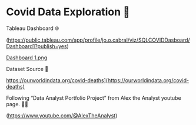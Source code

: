 # Covid Data Exploration 🦠

Tableau Dashboard 🌐

(https://public.tableau.com/app/profile/jo.o.cabral/viz/SQLCOVIDDasboard/Dashboard1?publish=yes)

[Dashboard 1.png](Covid%20Data%20Exploration%20%F0%9F%A6%A0%20e4336d4d6b974ca7b4c7eaa07638aaf1/Dashboard_1.png)

Dataset Source 🧭

https://ourworldindata.org/covid-deaths](https://ourworldindata.org/covid-deaths)

Following “Data Analyst Portfolio Project” from Alex the Analyst youtube page. 👨‍🎓

(https://www.youtube.com/@AlexTheAnalyst)
